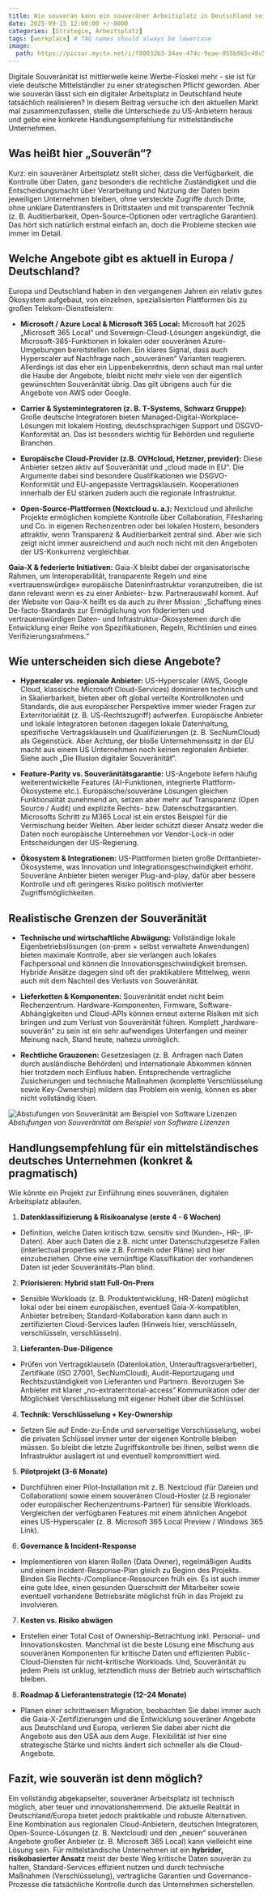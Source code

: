 ```yaml
---
title: Wie souverän kann ein souveräner Arbeitsplatz in Deutschland sein?
date: 2025-09-15 12:00:00 +/-0000
categories: [Strategie, Arbeitsplatz]
tags: [workplace] # TAG names should always be lowercase
image:
  path: https://picsur.myctx.net/i/f80032b3-34ae-474c-9eae-055b865c48c5.jpg
---
```


Digitale Souveränität ist mittlerweile keine Werbe-Floskel mehr - sie ist für viele deutsche Mittelständler zu einer strategischen Pflicht geworden. Aber wie souverän lässt sich ein digitaler Arbeitsplatz in Deutschland heute tatsächlich realisieren? In diesem Beitrag versuche ich den aktuellen Markt mal zusammenzufassen, stelle die Unterschiede zu US-Anbietern heraus und gebe eine konkrete Handlungsempfehlung für mittelständische Unternehmen.

## Was heißt hier „Souverän“?
Kurz: ein souveräner Arbeitsplatz stellt sicher, dass die Verfügbarkeit, die Kontrolle über Daten, ganz besonders die rechtliche Zuständigkeit und die Entscheidungsmacht über Verarbeitung und Nutzung der Daten beim jeweiligen Unternehmen bleiben, ohne versteckte Zugriffe durch Dritte, ohne unklare Datentransfers in Drittstaaten und mit transparenter Technik (z. B. Auditierbarkeit, Open-Source-Optionen oder vertragliche Garantien). Das hört sich natürlich erstmal einfach an, doch die Probleme stecken wie immer im Detail.

## Welche Angebote gibt es aktuell in Europa / Deutschland?
Europa und Deutschland haben in den vergangenen Jahren ein relativ gutes Ökosystem aufgebaut, von einzelnen, spezialisierten Plattformen bis zu großen Telekom-Dienstleistern:

*	**Microsoft / Azure Local & Microsoft 365 Local:** Microsoft hat 2025 „Microsoft 365 Local“ und Sovereign-Cloud-Lösungen angekündigt, die Microsoft-365-Funktionen in lokalen oder souveränen Azure-Umgebungen bereitstellen sollen. Ein klares Signal, dass auch Hyperscaler auf Nachfrage nach „souveränen“ Varianten reagieren. Allerdings ist das eher ein Lippenbekenntnis, denn schaut man mal unter die Haube der Angebote, bleibt nicht mehr viele von der eigentlich gewünschten Souveränität übrig. Das gilt übrigens auch für die Angebote von AWS oder Google.

*	**Carrier & Systemintegratoren (z. B. T-Systems, Schwarz Gruppe):** Große deutsche Integratoren bieten Managed-Digital-Workplace-Lösungen mit lokalem Hosting, deutschsprachigen Support und DSGVO-Konformität an. Das ist besonders wichtig für Behörden und regulierte Branchen.

*	**Europäische Cloud-Provider (z.B. OVHcloud, Hetzner, previder):** Diese Anbieter setzen aktiv auf Souveränität und „cloud made in EU“. Die Argumente dabei sind besondere Qualifikationen wie DSGVO-Konformität und EU-angepasste Vertragsklauseln. Kooperationen innerhalb der EU stärken zudem auch die regionale Infrastruktur. 

*	**Open-Source-Plattformen (Nextcloud u. a.):** Nextcloud und ähnliche Projekte ermöglichen komplette Kontrolle über Collaboration, Filesharing und Co. in eigenen Rechenzentren oder bei lokalen Hostern, besonders attraktiv, wenn Transparenz & Auditierbarkeit zentral sind. Aber wie sich zeigt nicht immer ausreichend und auch noch nicht mit den Angeboten der US-Konkurrenz vergleichbar.

**Gaia-X & federierte Initiativen:** Gaia-X bleibt dabei der organisatorische Rahmen, um Interoperabilität, transparente Regeln und eine «vertrauenswürdige» europäische Dateninfrastruktur voranzutreiben, die ist dann relevant wenn es zu einer Anbieter- bzw. Partnerauswahl kommt. Auf der Website von Gaia-X heißt es da auch zu ihrer Mission: „Schaffung eines De-facto-Standards zur Ermöglichung von föderierten und vertrauenswürdigen Daten- und Infrastruktur-Ökosystemen durch die Entwicklung einer Reihe von Spezifikationen, Regeln, Richtlinien und eines Verifizierungsrahmens.“

## Wie unterscheiden sich diese Angebote?
*	**Hyperscaler vs. regionale Anbieter:** US-Hyperscaler (AWS, Google Cloud, klassische Microsoft Cloud-Services) dominieren technisch und in Skalierbarkeit, bieten aber oft global verteilte Kontrollknoten und Standards, die aus europäischer Perspektive immer wieder Fragen zur Exterritorialität (z. B. US-Rechtszugriff) aufwerfen. Europäische Anbieter und lokale Integratoren betonen dagegen lokale Datenhaltung, spezifische Vertragsklauseln und Qualifizierungen (z. B. SecNumCloud) als Gegenstück. Aber Achtung, der bloße Unternehmenssitz in der EU macht aus einem US Unternehmen noch keinen regionalen Anbieter. Siehe auch „Die Illusion digitaler Souveränität“.

*	**Feature-Parity vs. Souveränitätsgarantie:** US-Angebote liefern häufig weiterentwickelte Features (AI-Funktionen, integrierte Plattform-Ökosysteme etc.). Europäische/souveräne Lösungen gleichen Funktionalität zunehmend an, setzen aber mehr auf Transparenz (Open Source / Audit) und explizite Rechts- bzw. Datenschutzgarantien. Microsofts Schritt zu M365 Local ist ein erstes Beispiel für die Vermischung beider Welten. Aber leider schützt dieser Ansatz weder die Daten noch europäische Unternehmen vor Vendor-Lock-in oder Entscheidungen der US-Regierung.

*	**Ökosystem & Integrationen:** US-Plattformen bieten große Drittanbieter-Ökosysteme, was Innovation und Integrationsgeschwindigkeit erhöht. Souveräne Anbieter bieten weniger Plug-and-play, dafür aber bessere Kontrolle und oft geringeres Risiko politisch motivierter Zugriffsmöglichkeiten.

## Realistische Grenzen der Souveränität
*	**Technische und wirtschaftliche Abwägung:** Vollständige lokale Eigenbetriebslösungen (on-prem + selbst verwaltete Anwendungen) bieten maximale Kontrolle, aber sie verlangen auch lokales Fachpersonal und können die Innovationsgeschwindigkeit bremsen. Hybride Ansätze dagegen sind oft der praktikablere Mittelweg, wenn auch mit dem Nachteil des Verlusts von Souveränität.

*	**Lieferketten & Komponenten:** Souveränität endet nicht beim Rechenzentrum. Hardware-Komponenten, Firmware, Software-Abhängigkeiten und Cloud-APIs können erneut externe Risiken mit sich bringen und zum Verlust von Souveränität führen. Komplett „hardware-souverän“ zu sein ist ein sehr aufwendiges Unterfangen und meiner Meinung nach, Stand heute, nahezu unmöglich. 

*	**Rechtliche Grauzonen:** Gesetzeslagen (z. B. Anfragen nach Daten durch ausländische Behörden) und internationale Abkommen können hier trotzdem noch Einfluss haben. Entsprechende vertragliche Zusicherungen und technische Maßnahmen (komplette Verschlüsselung sowie Key-Ownership) mildern das Problem ein wenig, können es aber nicht vollständig lösen.

![Abstufungen von Souveränität am Beispiel von Software Lizenzen](https://picsur.myctx.net/i/2d4475b6-244e-47b4-8951-055a70dc70bc.png)
_Abstufungen von Souveränität am Beispiel von Software Lizenzen_

## Handlungsempfehlung für ein mittelständisches deutsches Unternehmen (konkret & pragmatisch)
Wie könnte ein Projekt zur Einführung eines souveränen, digitalen Arbeitsplatz ablaufen.

1.	**Datenklassifizierung & Risikoanalyse (erste 4 - 6 Wochen)**
  *	Definition, welche Daten kritisch bzw. sensitiv sind (Kunden-, HR-, IP-Daten). Aber auch Daten die z.B. nicht unter Datenschutzgesetze Fallen (interlectual properties wie z.B. Formeln oder Pläne) sind hier einzubeziehen. Ohne eine vernünftige Klassifikation der vorhandenen Daten ist jeder Souveränitäts-Plan blind.

2.	**Priorisieren: Hybrid statt Full-On-Prem**
  *	Sensible Workloads (z. B. Produktentwicklung, HR-Daten) möglichst lokal oder bei einem europäischen, eventuell Gaia-X-kompatiblen, Anbieter betreiben; Standard-Kollaboration kann dann auch in zertifizierten Cloud-Services laufen (Hinweis hier, verschlüsseln, verschlüsseln, verschlüsseln).

3.	**Lieferanten-Due-Diligence**
  *	Prüfen von Vertragsklauseln (Datenlokation, Unterauftragsverarbeiter), Zertifikate (ISO 27001, SecNumCloud), Audit-Reportzugang und Rechtszuständigkeit von Lieferanten und Partnern. Bevorzugen Sie Anbieter mit klarer „no-extraterritorial-access“ Kommunikation oder der Möglichkeit Verschlüsselung mit eigener Hoheit über die Schlüssel.

4.	**Technik: Verschlüsselung + Key-Ownership**
  *	Setzen Sie auf Ende-zu-Ende und serverseitige Verschlüsselung, wobei die privaten Schlüssel immer unter der eigenen Kontrolle bleiben müssen. So bleibt die letzte Zugriffskontrolle bei Ihnen, selbst wenn die Infrastruktur auslagert ist und eventuell kompromittiert wird. 

5.	**Pilotprojekt (3-6 Monate)**
  *	Durchführen einer Pilot-Installation mit z. B. Nextcloud (für Dateien und Collaboration) sowie einem souveränen Cloud-Hoster (z.B regionaler oder europäischer Rechenzentrums-Partner) für sensible Workloads. Vergleichen der verfügbaren Features mit einem ähnlichen Angebot eines US-Hyperscaler (z. B. Microsoft 365 Local Preview / Windows 365 Link).

6.	**Governance & Incident-Response**
  *	Implementieren von klaren Rollen (Data Owner), regelmäßigen Audits und einem Incident-Response-Plan gleich zu Beginn des Projekts. Binden Sie Rechts-/Compliance-Ressourcen früh ein. Es ist auch immer eine gute Idee, einen gesunden Querschnitt der Mitarbeiter sowie eventuell vorhandene Betriebsräte möglichst früh in das Projekt zu involvieren.

7.	**Kosten vs. Risiko abwägen**
  *	Erstellen einer Total Cost of Ownership-Betrachtung inkl. Personal- und Innovationskosten. Manchmal ist die beste Lösung eine Mischung aus souveränen Komponenten für kritische Daten und effizienten Public-Cloud-Diensten für nicht-kritische Workloads. Und, Souveränität zu jedem Preis ist unklug, letztendlich muss der Betrieb auch wirtschaftlich bleiben.

8.	**Roadmap & Lieferantenstrategie (12–24 Monate)**
  *	Planen einer schrittweisen Migration, beobachten Sie dabei immer auch die Gaia-X-Zertifizierungen und die Entwicklung souveräner Angebote aus Deutschland und Europa, verlieren Sie dabei aber nicht die Angebote aus den USA aus dem Auge. Flexibilität ist hier eine strategische Stärke und nichts ändert sich schneller als die Cloud-Angebote.

## Fazit, wie souverän ist denn möglich?
Ein vollständig abgekapselter, souveräner Arbeitsplatz ist technisch möglich, aber teuer und innovationshemmend. Die aktuelle Realität in Deutschland/Europa bietet jedoch praktikable und robuste Alternativen. Eine Kombination aus regionalen Cloud-Anbietern, deutschen Integratoren, Open-Source-Lösungen (z. B. Nextcloud) und den „neuen“ souveränen Angebote großer Anbieter (z. B. Microsoft 365 Local) kann vielleicht eine Lösung sein. Für mittelständische Unternehmen ist ein **hybrider, risikobasierter Ansatz** meist der beste Weg kritische Daten souverän zu halten, Standard-Services effizient nutzen und durch technische Maßnahmen (Verschlüsselung), vertragliche Garantien und Governance-Prozesse die tatsächliche Kontrolle durch das Unternehmen sicherstellen.
